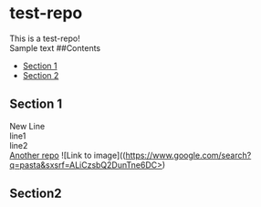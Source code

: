 # test-repo
This is a test-repo!  
Sample text
##Contents
* [Section 1](#section-1)
* [Section 2](#section-2)
## Section 1
New Line  
line1  
line2  
[Another repo](https://github.com/nok911/git-exercise)
![Link to image]((https://www.google.com/search?q=pasta&sxsrf=ALiCzsbQ2DunTne6DC>)
## Section2
